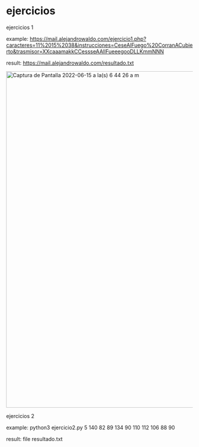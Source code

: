 # ejercicios

ejercicios 1

example: https://mail.alejandrowaldo.com/ejercicio1.php?caracteres=11%2015%2038&instrucciones=CeseAlFuego%20CorranACubierto&trasmisor=XXcaaamakkCCessseAAllFueeegooDLLKmmNNN

result: https://mail.alejandrowaldo.com/resultado.txt

<img width="908" alt="Captura de Pantalla 2022-06-15 a la(s) 6 44 26 a m" src="https://user-images.githubusercontent.com/73403289/173819479-0186b77e-5534-4453-9f38-f66205f5ccb8.png">


ejercicios 2

example: python3 ejercicio2.py 5 140 82 89 134 90 110 112 106 88 90 

result: file resultado.txt
